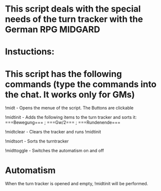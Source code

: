 This script deals with the special needs of the turn tracker with the German RPG MIDGARD
========================================================================================

Instuctions:
============

This script has the following commands (type the commands into the chat. It works only for GMs)
===============================================================================================

!midt 		- Opens the menue of the script. The Buttons are clickable

!midtinit 	- Adds the following items to the turn tracker and sorts it: ===Bewegung=== ; ===Gw/2=== ; ===Rundenende===

!midtclear	- Clears the tracker and runs !midtinit

!midtsort   - Sorts the turntracker

!midttoggle - Switches the automatism on and off

Automatism
==========

When the turn tracker is opened and empty, !midtinit will be performed. 
